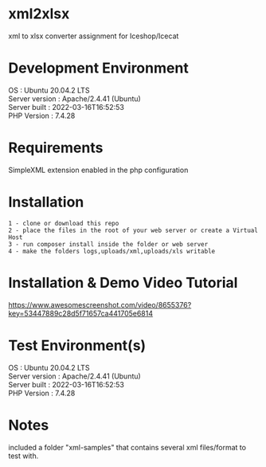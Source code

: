 # xml2xlsx
xml to xlsx converter assignment for Iceshop/Icecat


# Development Environment 
OS             : Ubuntu 20.04.2 LTS<br />
Server version : Apache/2.4.41 (Ubuntu)<br />
Server built   : 2022-03-16T16:52:53<br />
PHP Version    : 7.4.28<br />

# Requirements 
SimpleXML extension enabled in the php configuration 

# Installation 

	1 - clone or download this repo
	2 - place the files in the root of your web server or create a Virtual Host
	3 - run composer install inside the folder or web server 
	4 - make the folders logs,uploads/xml,uploads/xls writable

# Installation & Demo Video Tutorial 
https://www.awesomescreenshot.com/video/8655376?key=53447889c28d5f71657ca441705e6814

# Test Environment(s)
OS             : Ubuntu 20.04.2 LTS<br />
Server version : Apache/2.4.41 (Ubuntu)<br />
Server built   : 2022-03-16T16:52:53<br />
PHP Version    : 7.4.28<br />



# Notes 
included a folder "xml-samples" that contains several xml files/format to test with.